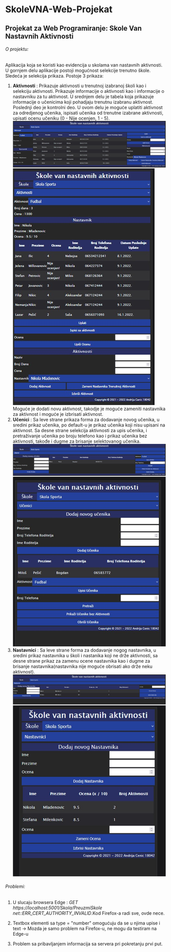 # SkoleVNA-Web-Projekat
## Projekat za Web Programiranje: Skole Van Nastavnih Aktivnosti

###### O projektu:

Aplikacija koja se koristi kao evidencija u skolama van nastavnih aktivnosti.
U gornjem delu aplikacije postoji mogućnost selekcije trenutno škole.
Sledeća je selekcija prikaza. Postoje 3 prikaza:
1. **Aktivnosti** : Prikazuje aktivnosti u trenutnoj izabranoj školi kao i selekciju aktivnosti.
Prikazuje informacije o aktivnosti kao i informacije o nastavniku za tu aktivnost.
U srednjem delu je tabela koja prikazuje informacije o učenicima koji pohadjaju trenutnu izabranu aktivnost.
Poslednji deo je kontrolni deo. U ovom delu je moguće uplatiti aktivnost za odredjenog učenika, ispisati učenika od trenutne izabrane aktivnosti,
upisati ocenu učeniku (0 - Nije ocenjen, 1 - 5).
![aktivnost](screenshots/aktivnosti.jpg)
![aktivnost-p](screenshots/aktivnosti-p.jpg)
Moguće je dodati novu aktivnost, takodje je moguće zameniti nastavnika za aktivnost i moguće je izbrisati aktivnost.
2. **Učenici** : Sa leve strane prikaza forma za dodavanje novog učenika, u sredini prikaz učenika, po default-u je prikaz učenika koji nisu upisani na aktivnost. 
Sa desne strane selekcija aktivnosti za upis učenika, i pretraživanje učenika po broju telefono kao i prikaz učenika bez aktivnosti, takođe i dugme za brisanje selektovanog učenika.
![ucenici](screenshots/ucenici.jpg)
![ucenici-p](screenshots/ucenici-p.jpg)
3. **Nastavnici** : Sa leve strane forma za dodavanje nogog nastavnika, u sredini prikaz nastavnika u školi i nastanika koji ne drže aktivnosti, sa desne strane prikaz za zamenu ocene nastavnika kao i dugme za brisanje nastavnika(nastavnika nije moguće obrisati ako drže neku aktivnost).
![nastavnici](screenshots/nastavnici.jpg)
![nastavnici-p](screenshots/nastavnici-p.jpg)

###### Problemi:
1. U slucaju browsera Edge : *GET https://localhost:5001/Skola/PreuzmiSkole net::ERR_CERT_AUTHORITY_INVALID*.Kod Firefox-a radi sve, ovde nece.

2. Textbox elementi sa type = "number" omogućuju da se u njima upise i text -> Mozda je samo problem na Firefox-u, ne mogu da testiram na Edge-u

3. Problem sa pribavljanjem informacija sa servera pri pokretanju prvi put.
